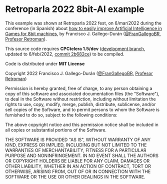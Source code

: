 # Retroparla 2022 8bit-AI example

This example was shown at Retroparla 2022 fest, on 6/mar/2022 during the conference (in Spanish) 
about [how to easily improve Artificial Intelligence in Games for 8bit machines](https://www.youtube.com/watch?v=JvHVRvO5jM4), 
by Francisco J. Gallego-Durán ([@FranGallegoBR](https://www.twitter.com/FranGallegoBR), [Profesor Retroman](https://www.youtube.com/c/ProfesorRetroman)).

This source code requires **CPCtelera 1.5/dev**
([development branch](https://github.com/lronaldo/cpctelera/tree/development), updated to 6/feb/2022, [commit 2b682ce](https://github.com/lronaldo/cpctelera/commit/2b682cea4d53a41794ad6833d06b62f1d44cf9de)) 
to be compiled. 

Code is distributed under **MIT License**

Copyright 2022 Francisco J. Gallego-Durán ([@FranGallegoBR](https://www.twitter.com/FranGallegoBR), [Profesor Retroman](https://www.youtube.com/c/ProfesorRetroman))

Permission is hereby granted, free of charge, to any person obtaining a copy of this software and associated documentation files (the "Software"), to deal in the Software without restriction, including without limitation the rights to use, copy, modify, merge, publish, distribute, sublicense, and/or sell copies of the Software, and to permit persons to whom the Software is furnished to do so, subject to the following conditions:

The above copyright notice and this permission notice shall be included in all copies or substantial portions of the Software.

THE SOFTWARE IS PROVIDED "AS IS", WITHOUT WARRANTY OF ANY KIND, EXPRESS OR IMPLIED, INCLUDING BUT NOT LIMITED TO THE WARRANTIES OF MERCHANTABILITY, FITNESS FOR A PARTICULAR PURPOSE AND NONINFRINGEMENT. IN NO EVENT SHALL THE AUTHORS OR COPYRIGHT HOLDERS BE LIABLE FOR ANY CLAIM, DAMAGES OR OTHER LIABILITY, WHETHER IN AN ACTION OF CONTRACT, TORT OR OTHERWISE, ARISING FROM, OUT OF OR IN CONNECTION WITH THE SOFTWARE OR THE USE OR OTHER DEALINGS IN THE SOFTWARE.
